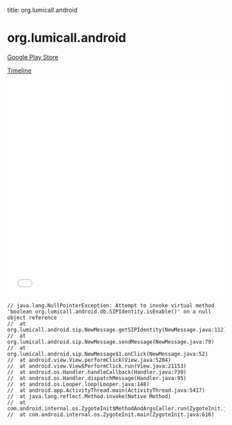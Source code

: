 title: org.lumicall.android

# org.lumicall.android

[Google Play Store](https://play.google.com/store/apps/details?id=org.lumicall.android)

[Timeline](./vis-timeline.html)

<iframe src="./vis-timeline.html" width="100%" height="500px" style="border:none;"></iframe>

```
// java.lang.NullPointerException: Attempt to invoke virtual method 'boolean org.lumicall.android.db.SIPIdentity.isEnable()' on a null object reference
// 	at org.lumicall.android.sip.NewMessage.getSIPIdentity(NewMessage.java:112)
// 	at org.lumicall.android.sip.NewMessage.sendMessage(NewMessage.java:79)
// 	at org.lumicall.android.sip.NewMessage$1.onClick(NewMessage.java:52)
// 	at android.view.View.performClick(View.java:5204)
// 	at android.view.View$PerformClick.run(View.java:21153)
// 	at android.os.Handler.handleCallback(Handler.java:739)
// 	at android.os.Handler.dispatchMessage(Handler.java:95)
// 	at android.os.Looper.loop(Looper.java:148)
// 	at android.app.ActivityThread.main(ActivityThread.java:5417)
// 	at java.lang.reflect.Method.invoke(Native Method)
// 	at com.android.internal.os.ZygoteInit$MethodAndArgsCaller.run(ZygoteInit.java:726)
// 	at com.android.internal.os.ZygoteInit.main(ZygoteInit.java:616)

```



